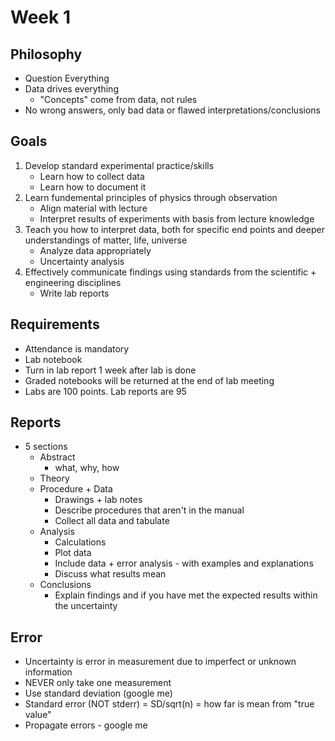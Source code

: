 # Week 1
## Philosophy
- Question Everything
- Data drives everything
    - "Concepts" come from data, not rules
- No wrong answers, only bad data or flawed interpretations/conclusions

## Goals
1. Develop standard experimental practice/skills
    - Learn how to collect data
    - Learn how to document it
2. Learn fundemental principles of physics through observation
    - Align material with lecture
    - Interpret results of experiments with basis from lecture knowledge
3. Teach you how to interpret data, both for specific end points and deeper understandings of matter, life, universe
    - Analyze data appropriately
    - Uncertainty analysis
4. Effectively communicate findings using standards from the scientific + engineering disciplines
    - Write lab reports

## Requirements
- Attendance is mandatory
- Lab notebook
- Turn in lab report 1 week after lab is done
- Graded notebooks will be returned at the end of lab meeting
- Labs are 100 points. Lab reports are 95

## Reports
- 5 sections
    - Abstract
        - what, why, how
    - Theory
    - Procedure + Data
        - Drawings + lab notes
        - Describe procedures that aren't in the manual
        - Collect all data and tabulate
    - Analysis
        - Calculations
        - Plot data
        - Include data + error analysis - with examples and explanations
        - Discuss what results mean
    - Conclusions
        - Explain findings and if you have met the expected results within the uncertainty

## Error
- Uncertainty is error in measurement due to imperfect or unknown information
- NEVER only take one measurement
- Use standard deviation (google me)
- Standard error (NOT stderr) = SD/sqrt(n) = how far is mean from "true value"
- Propagate errors - google me  
 